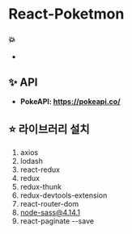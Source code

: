 # React-Poketmon
### 💥 
- 

## ✨ API
  - **PokeAPI: https://pokeapi.co/**

## ⭐ 라이브러리 설치
1. axios 
2. lodash 
3. react-redux 
4. redux
5. redux-thunk 
6. redux-devtools-extension
7. react-router-dom
8. node-sass@4.14.1
9. react-paginate --save